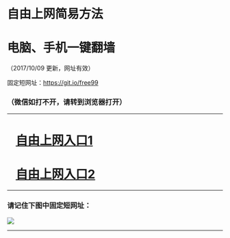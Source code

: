 ﻿# 自由上网简易方法

# 电脑、手机一键翻墙

（2017/10/09 更新，网址有效）

固定短网址：https://git.io/free99

### （微信如打不开，请转到浏览器打开）


***





# &nbsp;&nbsp; <a href="http://ft754226967.fwq-tz-1001.info/fwqtz01.html?t=100900129418 " target="_blank">自由上网入口1</a>
# &nbsp;&nbsp; <a href="http://ft2796014475.fwq-tz-1002.info/fwqtz02.html?t=100900117481 " target="_blank">自由上网入口2</a>
***

### 请记住下图中固定短网址：

<img src="https://s3-us-west-2.amazonaws.com/fwq-1001/yjfq-20170905okok.png" /> 


***

